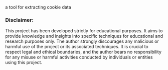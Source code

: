 a tool for extracting cookie data

### Disclaimer:
This project has been developed strictly for educational purposes. It aims to provide knowledge and insights into specific techniques for educational and research purposes only. The author strongly discourages any malicious or harmful use of the project or its associated techniques. It is crucial to respect legal and ethical boundaries, and the author bears no responsibility for any misuse or harmful activities conducted by individuals or entities using this project.
